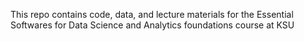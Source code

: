 This repo contains code, data, and lecture materials for the Essential Softwares for Data Science and Analytics foundations course at KSU
